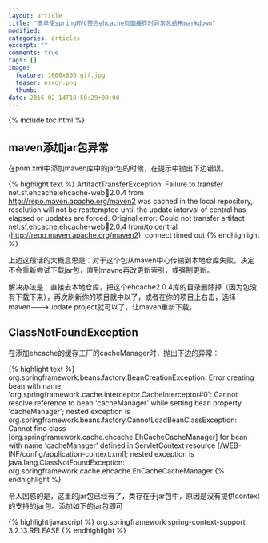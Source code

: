 ```yaml
---
layout: article
title: "简单使springMVC整合ehcache页面缓存时异常总结用markdown"
modified:
categories: articles
excerpt: ""
comments: true
tags: []
image: 
  feature: 1600x800.gif.jpg
  teaser: error.png
  thumb:
date: 2016-02-14T18:50:29+08:00
---
```


{% include toc.html %}

## maven添加jar包异常

在pom.xml中添加maven库中的jar包的时候，在提示中抛出下边错误。

{% highlight text %}
ArtifactTransferException: Failure to transfer net.sf.ehcache:ehcache-web:jar:2.0.4 from http://repo.maven.apache.org/maven2 was cached in the local repository, resolution will not be reattempted until the update 
 interval of central has elapsed or updates are forced. Original error: Could not transfer artifact net.sf.ehcache:ehcache-web:jar:2.0.4 from/to central (http://repo.maven.apache.org/maven2): connect timed out
{% endhighlight %}

上边这段话的大概意思是：对于这个包从maven中心传输到本地仓库失败，决定不会重新尝试下载jar包，直到mavne再改更新索引，或强制更新。

解决办法是：直接去本地仓库，把这个ehcache2.0.4库的目录删除掉（因为包没有下载下来），再次刷新你的项目就中以了，或者在你的项目上右击，选择maven--->update project就可以了，让maven重新下载。

## ClassNotFoundException

在添加ehcache的缓存工厂的cacheManager时，抛出下边的异常：

{% highlight text %}
org.springframework.beans.factory.BeanCreationException: Error creating bean with name 'org.springframework.cache.interceptor.CacheInterceptor#0': Cannot resolve reference to bean 'cacheManager' while setting bean property 'cacheManager'; nested exception is org.springframework.beans.factory.CannotLoadBeanClassException: Cannot find class [org.springframework.cache.ehcache.EhCacheCacheManager] for bean with name 'cacheManager' defined in ServletContext resource [/WEB-INF/config/application-context.xml]; nested exception is java.lang.ClassNotFoundException: org.springframework.cache.ehcache.EhCacheCacheManager
{% endhighlight %}

令人困惑的是，这里的jar包已经有了，类存在于jar包中，原因是没有提供context的支持的jar包。添加如下的jar包即可

{% highlight javascript %}
		<dependency>
   			<groupId>org.springframework</groupId>
  			 <artifactId>spring-context-support</artifactId>
   			<version>3.2.13.RELEASE</version>
		</dependency>
{% endhighlight %}